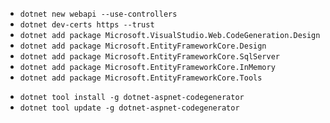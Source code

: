 - `dotnet new webapi --use-controllers`
- `dotnet dev-certs https --trust`
- `dotnet add package Microsoft.VisualStudio.Web.CodeGeneration.Design`
- `dotnet add package Microsoft.EntityFrameworkCore.Design`
- `dotnet add package Microsoft.EntityFrameworkCore.SqlServer`
- `dotnet add package Microsoft.EntityFrameworkCore.InMemory`
- `dotnet add package Microsoft.EntityFrameworkCore.Tools`
<!-- - `dotnet tool uninstall -g dotnet-aspnet-codegenerator` -->
- `dotnet tool install -g dotnet-aspnet-codegenerator`
- `dotnet tool update -g dotnet-aspnet-codegenerator`